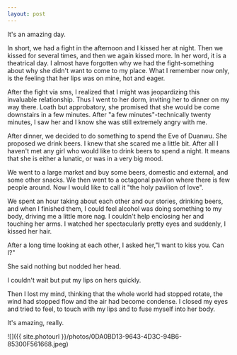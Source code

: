 ```yaml
---
layout: post
---
```


It's an amazing day.

In short, we had a fight in the afternoon and I kissed her at night. Then we kissed for several times, and then we again kissed more. In her word, it is a theatrical day. I almost have forgotten why we had the fight-something about why she didn't want to come to my place. What I remember now only, is the feeling that her lips was on mine, hot and eager.

After the fight via sms, I realized that I might was jeopardizing this invaluable relationship. Thus I went to her dorm, inviting her to dinner on my way there. Loath but approbatory, she promised that she would be come downstairs in a few minutes. After "a few minutes"-technically twenty minutes, I saw her and I know she was still extremely angry with me.

After dinner, we decided to do something to spend the Eve of Duanwu. She proposed we drink beers. I knew that she scared me a little bit. After all I haven't met any girl who would like to drink beers to spend a night. It means that she is either a lunatic, or was in a very big mood.

We went to a large market and buy some beers, domestic and external, and some other snacks. We then went to a octagonal pavilion where there is few people around. Now I would like to call it "the holy pavilion of love".

We spent an hour taking about each other and our stories, drinking beers, and when I finished them, I could feel alcohol was doing something to my body, driving me a little more nag. I couldn't help enclosing her and touching her arms. I watched her spectacularly pretty eyes and suddenly, I kissed her hair.

After a long time looking at each other, I asked her,"I want to kiss you. Can I?"

She said nothing but nodded her head.

I couldn't wait but put my lips on hers quickly.

Then I lost my mind, thinking that the whole world had stopped rotate, the wind had stopped flow and the air had become condense. I closed my eyes and tried to feel, to touch with my lips and to fuse myself into her body.

It's amazing, really.

![]({{ site.photourl }}/photos/0DA0BD13-9643-4D3C-94B6-85300F561668.jpeg)
